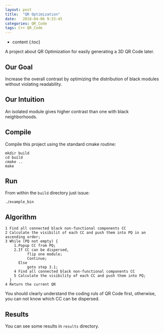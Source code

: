 ```yaml
---
layout: post
title:  "QR Optimization"
date:   2018-04-06 9:33:45
categories: QR_Code
tags: C++ QR_Code
---
```


* content
{:toc}

A project about QR Optimization for easily generating a 3D QR Code later.

## Our Goal

Increase the overall contrast by optimizing the distribution of black modules without violating readability.

## Our Intuition

An isolated module gives higher contrast than one with black neighborhoods.

## Compile

Compile this project using the standard cmake routine:

```
mkdir build
cd build
cmake ..
make
```

## Run

From within the `build` directory just issue:

```
./example_bin
```

## Algorithm

```
1 Find all connected black non-functional components CC
2 Calculate the visibilit of each CC and push them into PQ in an ascending order;
3 While (PQ not empty) {
	1.Popup CC from PQ;
	2.If CC can be dispersed, 
		  flip one module;
		  Continue;
	  Else
		  goto step 3.1;
	4 Find all connected black non-functional components CC
	5 Calculate the visibility of each CC and push them into PQ;
  }
4 Return the current QR

```

You should clearly understand the coding ruls of QR Code first, otherwise, you can not know which CC can be dispersed.

## Results

You can see some results in `results` directory.  